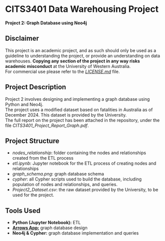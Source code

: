 # CITS3401 Data Warehousing Project

**Project 2: Graph Database using Neo4j**

## Disclaimer
This project is an academic project, and as such should only be used as a guideline to understanding the project, or provide an understanding on data warehouses. **Copying any section of the project in any way risks academic misconduct** at the University of Western Australia. <br>
For commercial use please refer to the [*LICENSE.md*](../LICENSE.md) file.

## Project Description
Project 2 involves designing and implementing a graph database using Python and Neo4j.<br>
The project uses a modified dataset based on fatalities in Australia as of December 2024. This dataset is provided by the University.<br>
The full report on the project has been attached in the repository, under the file *CITS3401_Project_Report_Graph.pdf*.

## Project Structure
- *nodes_relationship*: folder containing the nodes and relationships created from the ETL process
- *etl.ipynb*: Jupyter notebook for the ETL process of creating nodes and relationships
- *graph_schema.png*: graph database schema
- *cypher*: all Cypher scripts used to build the database, including population of nodes and relationships, and queries.
- *Project2_Dataset.csv*: the raw dataset provided by the University, to be used for the project.

## Tools Used
- **Python (Jupyter Notebook):** ETL
- [**Arrows App:**](https://arrows.app/) graph database design
- **Neo4j & Cypher:** graph database implementation and queries



 
